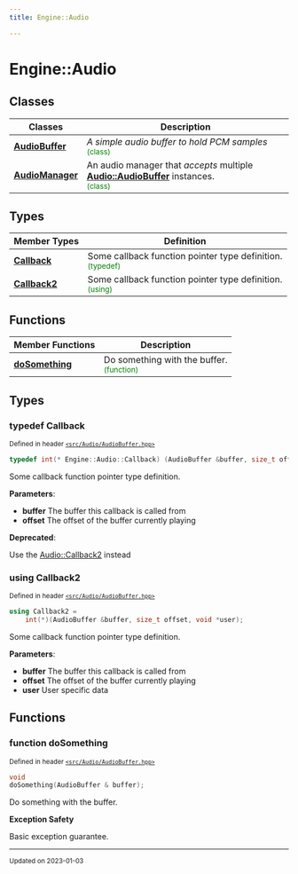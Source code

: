 ```yaml
---
title: Engine::Audio

---
```


# Engine::Audio



## Classes

| Classes        | Description    |
| -------------- | -------------- |
| **[AudioBuffer](/classes/classEngine_1_1Audio_1_1AudioBuffer.md)** | _A simple audio buffer to hold PCM samples_<br> <sup><span style="color:green">(class)</span></sup> |
| **[AudioManager](/classes/classEngine_1_1Audio_1_1AudioManager.md)** | An audio manager that _accepts_ multiple **[Audio::AudioBuffer](/classes/classEngine_1_1Audio_1_1AudioBuffer.md)** instances. <br> <sup><span style="color:green">(class)</span></sup> |

## Types

| Member Types | Definition           |
| -------------- | -------------- |
| **[Callback](/namespaces/namespaceEngine_1_1Audio.md#typedef-callback)**| Some callback function pointer type definition. <br> <sup><span style="color:green">(typedef)</span></sup>|
| **[Callback2](/namespaces/namespaceEngine_1_1Audio.md#using-callback2)**| Some callback function pointer type definition. <br> <sup><span style="color:green">(using)</span></sup>|

## Functions
| Member Functions | Description |
| -------------- | -------------- |
| **[doSomething](/namespaces/namespaceEngine_1_1Audio.md#function-dosomething)** | Do something with the buffer. <br> <sup><span style="color:green">(function)</span></sup> |


## Types

### typedef Callback

<sup>Defined in header [`<src/Audio/AudioBuffer.hpp>`](/files/AudioBuffer_8hpp.md#file-audiobuffer.hpp)</sup>
```cpp
typedef int(* Engine::Audio::Callback) (AudioBuffer &buffer, size_t offset);
```

Some callback function pointer type definition. 

**Parameters**: 

  * **buffer** The buffer this callback is called from 
  * **offset** The offset of the buffer currently playing 


**Deprecated**:

Use the [Audio::Callback2](/namespaces/namespaceEngine_1_1Audio.md#using-callback2) instead 

### using Callback2

<sup>Defined in header [`<src/Audio/AudioBuffer.hpp>`](/files/AudioBuffer_8hpp.md#file-audiobuffer.hpp)</sup>
```cpp
using Callback2 = 
    int(*)(AudioBuffer &buffer, size_t offset, void *user);
```

Some callback function pointer type definition. 

**Parameters**: 

  * **buffer** The buffer this callback is called from 
  * **offset** The offset of the buffer currently playing 
  * **user** User specific data 




## Functions

### function doSomething


<sup>Defined in header [`<src/Audio/AudioBuffer.hpp>`](/files/AudioBuffer_8hpp.md#file-audiobuffer.hpp)</sup>

```cpp 
void
doSomething(AudioBuffer & buffer);
```





Do something with the buffer. 

















**Exception Safety**

Basic exception guarantee.









-------------------------------

<sub>Updated on 2023-01-03</sub>
